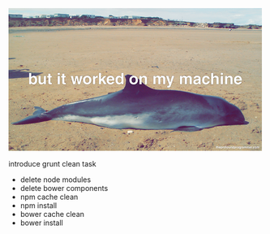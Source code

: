 ![Worked For Me](img/worked-for-me.png)

introduce grunt clean task

- delete node modules
- delete bower components
- npm cache clean
- npm install
- bower cache clean
- bower install



